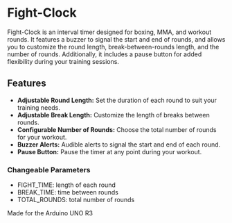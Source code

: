 # Fight-Clock

Fight-Clock is an interval timer designed for boxing, MMA, and workout rounds. It features a buzzer to signal the start and end of rounds, and allows you to customize the round length, break-between-rounds length, and the number of rounds. Additionally, it includes a pause button for added flexibility during your training sessions.

## Features

- **Adjustable Round Length:** Set the duration of each round to suit your training needs.
- **Adjustable Break Length:** Customize the length of breaks between rounds.
- **Configurable Number of Rounds:** Choose the total number of rounds for your workout.
- **Buzzer Alerts:** Audible alerts to signal the start and end of each round.
- **Pause Button:** Pause the timer at any point during your workout.

### Changeable Parameters
- FIGHT_TIME: length of each round
- BREAK_TIME: time between rounds
- TOTAL_ROUNDS: total number of rounds

Made for the Arduino UNO R3
